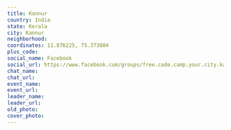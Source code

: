 ```yaml
---
title: Kannur
country: India
state: Kerala
city: Kannur
neighborhood: 
coordinates: 11.876225, 75.373804
plus_code:
social_name: Facebook
social_url: https://www.facebook.com/groups/free.code.camp.your.city.kannur
chat_name:
chat_url:
event_name:
event_url:
leader_name:
leader_url:
old_photo: 
cover_photo:
---
```

